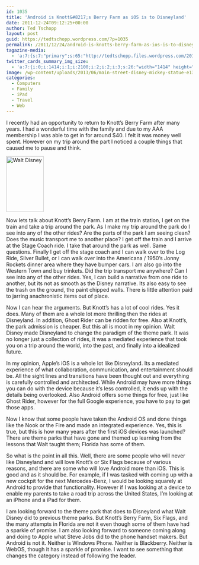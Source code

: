```yaml
---
id: 1035
title: 'Android is Knott&#8217;s Berry Farm as iOS is to Disneyland'
date: 2011-12-24T09:12:25+00:00
author: Ted Tschopp
layout: post
guid: https://tedtschopp.wordpress.com/?p=1035
permalink: /2011/12/24/android-is-knotts-berry-farm-as-ios-is-to-disneyland/
tagazine-media:
  - 'a:7:{s:7:"primary";s:65:"http://tedtschopp.files.wordpress.com/2011/12/20111224-091119.jpg";s:6:"images";a:1:{s:65:"http://tedtschopp.files.wordpress.com/2011/12/20111224-091119.jpg";a:6:{s:8:"file_url";s:65:"http://tedtschopp.files.wordpress.com/2011/12/20111224-091119.jpg";s:5:"width";s:3:"240";s:6:"height";s:3:"363";s:4:"type";s:5:"image";s:4:"area";s:5:"87120";s:9:"file_path";s:0:"";}}s:6:"videos";a:0:{}s:11:"image_count";s:1:"1";s:6:"author";s:8:"13062753";s:7:"blog_id";s:8:"13665242";s:9:"mod_stamp";s:19:"2011-12-24 17:12:25";}'
twitter_cards_summary_img_size:
  - 'a:7:{i:0;i:1414;i:1;i:2100;i:2;i:2;i:3;s:26:"width="1414" height="2100"";s:4:"bits";i:8;s:8:"channels";i:3;s:4:"mime";s:10:"image/jpeg";}'
image: /wp-content/uploads/2013/06/main-street-disney-mickey-statue-e1371582793846.jpg
categories:
  - Computers
  - Family
  - iPad
  - Travel
  - Web
---
```

I recently had an opportunity to return to Knott&#8217;s Berry Farm after many years. I had a wonderful time with the family and due to my AAA membership I was able to get in for around $40. I felt it was money well spent. However on my trip around the part I noticed a couple things that caused me to pause and think.

[<img class="alignright size-thumbnail wp-image-1124" alt="Walt Disney" src="http://localhost:8888/Wordpress/wp-content/uploads/2013/06/main-street-disney-mickey-statue-e1371582793846.jpg?w=101" width="101" height="150" />](http://localhost:8888/Wordpress/wp-content/uploads/2013/06/main-street-disney-mickey-statue-e1371582793846.jpg)

Now lets talk about Knott&#8217;s Berry Farm. I am at the train station, I get on the train and take a trip around the park. As I make my trip around the park do I see into any of the other rides? Are the parts of the park I am seeing clean? Does the music transport me to another place? I get off the train and I arrive at the Stage Coach ride. I take that around the park as well. Same questions. Finally I get off the stage coach and I can walk over to the Log Ride, Silver Bullet, or I can walk over into the Americana / 1950&#8217;s Jonny Rockets dinner area where they have bumper cars. I am also go into the Western Town and buy trinkets. Did the trip transport me anywhere? Can I see into any of the other rides. Yes, I can build a narrative from one ride to another, but its not as smooth as the Disney narrative. Its also easy to see the trash on the ground, the paint chipped walls. There is little attention paid to jarring anachronistic items out of place.

Now I can hear the arguments. But Knott&#8217;s has a lot of cool rides. Yes it does. Many of them are a whole lot more thrilling then the rides at Disneyland. In addition, Ghost Rider can be ridden for free. Also at Knott&#8217;s, the park admission is cheaper. But this all is moot in my opinion. Walt Disney made Disneyland to change the paradigm of the theme park. It was no longer just a collection of rides, it was a mediated experience that took you on a trip around the world, into the past, and finally into a idealized future.

In my opinion, Apple&#8217;s iOS is a whole lot like Disneyland. Its a mediated experience of what collaboration, communication, and entertainment should be. All the sight lines and transitions have been thought out and everything is carefully controlled and architected. While Android may have more things you can do with the device because it&#8217;s less controlled, it ends up with the details being overlooked. Also Android offers some things for free, just like Ghost Rider, however for the full Google experience, you have to pay to get those apps.

Now I know that some people have taken the Android OS and done things like the Nook or the Fire and made an integrated experience. Yes, this is true, but this is how many years after the first iOS devices was launched? There are theme parks that have gone and themed up learning from the lessons that Walt taught them; Florida has some of them.

So what is the point in all this. Well, there are some people who will never like Disneyland and will love Knott&#8217;s or Six Flags because of various reasons, and there are some who will love Android more than iOS. This is good and as it should be. For example, if I was tasked with coming up with a new cockpit for the next Mercedes-Benz, I would be looking squarely at Android to provide that functionality. However if I was looking at a device to enable my parents to take a road trip across the United States, I&#8217;m looking at an iPhone and a iPad for them.

I am looking forward to the theme park that does to Disneyland what Walt Disney did to previous theme parks. But Knott&#8217;s Berry Farm, Six Flags, and the many attempts in Florida are not it even though some of them have had a sparkle of promise. I am also looking forward to someone coming along and doing to Apple what Steve Jobs did to the phone handset makers. But Android is not it. Neither is Windows Phone. Neither is Blackberry. Neither is WebOS, though it has a sparkle of promise. I want to see something that changes the category instead of following the leader.